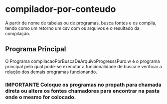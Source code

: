 # compilador-por-conteudo
A partir de nome de tabelas ou de programas, busca fontes e os compila, tendo como um retorno um csv com os arquivos e o resultado da compilação.

## Programa Principal
O Programa compilacaoPorBuscaDeArquivoProgresssPuro.w é o programa principal pelo qual pode-se executar a funcionalidade de busca e verificar a relação
dos demais programas funcionando.
### IMPORTANTE Coloque os programas no propath para chamada direta ou altera os fontes chamadores para encontrar na pasta onde o mesmo for colocado.



